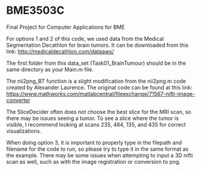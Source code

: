 # BME3503C
Final Project for Computer Applications for BME

For options 1 and 2 of this code, we used data from the Medical Segmentation Decathlon for brain tumors.
It can be downloaded from this link: http://medicaldecathlon.com/dataaws/

The first folder from this data_set (Task01_BrainTumour) should be in the same directory as your Main.m file.

The nii2png_BT function is a slight modification from the nii2png.m code created by Alexander Laurence.
The original code can be found at this link: https://www.mathworks.com/matlabcentral/fileexchange/71567-nifti-image-converter

The SliceDecider often does not choose the best slice for the MRI scan, so there may be issues seeing a tumor. To see a slice where the tumor is visible, I recommend looking at scans 235, 484, 135, and 435 for correct visualizations.

When doing option 3, it is important to properly type in the filepath and filename for the code to run, so please try to type it in the same format as the example. There may be some issues when attempting to input a 3D nifti scan as well, such as with the image registration or conversion to png. 

